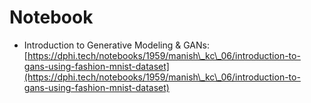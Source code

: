 # Notebook

* Introduction to Generative Modeling & GANs: [https://dphi.tech/notebooks/1959/manish\_kc\_06/introduction-to-gans-using-fashion-mnist-dataset](https://dphi.tech/notebooks/1959/manish\_kc\_06/introduction-to-gans-using-fashion-mnist-dataset)